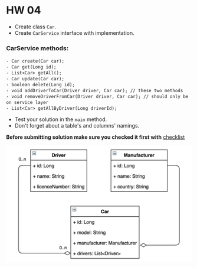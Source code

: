 # HW 04
- Create class `Car`.
- Create `CarService` interface with implementation.

### CarService methods:
    - Car create(Car car);
    - Car get(Long id);
    - List<Car> getAll();
    - Car update(Car car);
    - boolean delete(Long id);
    - void addDriverToCar(Driver driver, Car car); // these two methods
    - void removeDriverFromCar(Driver driver, Car car); // should only be on service layer
    - List<Car> getAllByDriver(Long driverId);

- Test your solution in the `main` method.
- Don't forget about a table's and columns' namings.

__Before submitting solution make sure you checked it first with__ [checklist](https://mate-academy.github.io/jv-program-common-mistakes/java-JDBC/join/Joins_checklist.html)

![diagram](taxi_models_diagram.jpeg)

